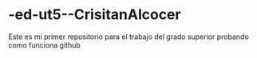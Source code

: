 # -ed-ut5--CrisitanAlcocer
Este es mi primer repositorio para el trabajo del grado superior
probando como funciona github
<!DOCTYPE html>
<html lang="es">
<head>
    <meta charset="UTF-8">
    <meta name="description" content="Hola que ase">
    <meta name="keywords" content="">
    <meta name="viewport" content="">
    <meta name="author" content="">

</head>
</html>
